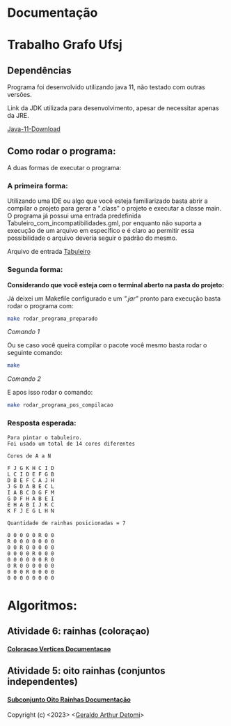 # Documentação
# Trabalho Grafo Ufsj

## Dependências
Programa foi desenvolvido utilizando java 11, não testado com outras versões.

Link da JDK utilizada para desenvolvimento, apesar de necessitar apenas da JRE.

[Java-11-Download](https://docs.aws.amazon.com/corretto/latest/corretto-11-ug/downloads-list.html)
## Como rodar o programa:
A duas formas de executar o programa:

### A primeira forma:

Utilizando uma IDE ou algo que você esteja familiarizado basta abrir a compilar o projeto para gerar a ".class"
o projeto e executar a classe main. O programa já possui uma entrada predefinida Tabuleiro_com_incompatibilidades.gml, por enquanto não
suporta a execução de um arquivo em específico e é claro ao permitir essa possibilidade o arquivo deveria seguir
o padrão do mesmo.

Arquivo de entrada [Tabuleiro](../src/main/java/input/Tabuleiro_com_incompatibilidades.gml)

### Segunda forma:

**Considerando que você esteja com o terminal aberto na pasta do projeto:**

Já deixei um Makefile configurado e um *".jar"* pronto para execução basta rodar o programa com:
```bash
make rodar_programa_preparado
```
*Comando 1*

Ou se caso você queira compilar o pacote você mesmo basta rodar o seguinte comando:

```bash
make
```
*Comando 2*

E apos isso rodar o comando:
```bash
make rodar_programa_pos_compilacao
```

### Resposta esperada:
```
Para pintar o tabuleiro.
Foi usado um total de 14 cores diferentes

Cores de A a N

F J G K H C I D 
L C I D E F G B 
D B E F C A J H 
J G D A B E C L 
I A B C D G F M 
G D F H A B E I 
E H A B I J K C 
K F J E G L H N 

Quantidade de rainhas posicionadas = 7

0 0 0 0 0 R 0 0 
R 0 0 0 0 0 0 0 
0 0 R 0 0 0 0 0 
0 0 0 0 R 0 0 0 
0 0 0 0 0 0 R 0 
0 R 0 0 0 0 0 0 
0 0 0 R 0 0 0 0 
0 0 0 0 0 0 0 0 
```

# Algoritmos:

## Atividade 6: rainhas (coloraçao)

#### [Coloracao Vertices Documentacao]()

## Atividade 5: oito rainhas (conjuntos independentes)

#### [Subconjunto Oito Rainhas Documentação](documentations/subconjunto_doc.md)

Copyright (c) <2023> <[Geraldo Arthur Detomi](https://github.com/Arthurdetomi)>